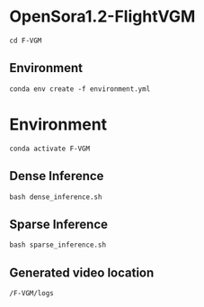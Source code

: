 # OpenSora1.2-FlightVGM
```
cd F-VGM
```
## Environment
```
conda env create -f environment.yml
```
# Environment
```
conda activate F-VGM
```
## Dense Inference
```
bash dense_inference.sh
```

## Sparse Inference
```
bash sparse_inference.sh
```


## Generated video location
```
/F-VGM/logs
```

